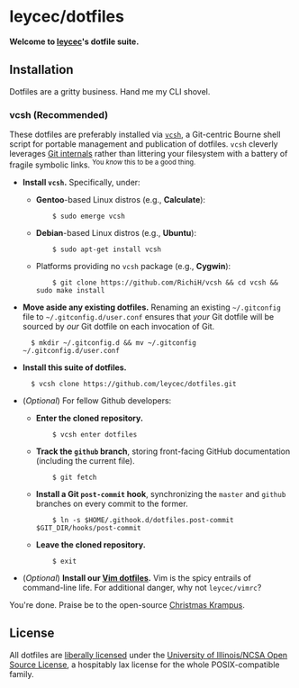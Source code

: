 leycec/dotfiles
===========

**Welcome to [leycec](https://github.com/leycec)'s dotfile suite.**

## Installation
<a name="installation"></a>

Dotfiles are a gritty business. Hand me my CLI shovel.

### vcsh (Recommended)

These dotfiles are preferably installed via [`vcsh`](https://github.com/RichiH/vcsh), a Git-centric Bourne shell script for portable management and publication of dotfiles. `vcsh` cleverly leverages [Git internals](http://git-scm.com/book/en/v2/Git-Internals-Environment-Variables) rather than littering your filesystem with a battery of fragile symbolic links. <sup>You _know_ this to be a good thing.</sup>

* **Install `vcsh`.** Specifically, under:
  * **Gentoo**-based Linux distros (e.g., **Calculate**):

            $ sudo emerge vcsh

  * **Debian**-based Linux distros (e.g., **Ubuntu**):

            $ sudo apt-get install vcsh

  * Platforms providing no `vcsh` package (e.g., **Cygwin**):

            $ git clone https://github.com/RichiH/vcsh && cd vcsh && sudo make install

* **Move aside any existing dotfiles.** Renaming an existing `~/.gitconfig` file to `~/.gitconfig.d/user.conf` ensures that _your_ Git dotfile will be sourced by _our_ Git dotfile on each invocation of Git.

        $ mkdir ~/.gitconfig.d && mv ~/.gitconfig ~/.gitconfig.d/user.conf

* **Install this suite of dotfiles.**

        $ vcsh clone https://github.com/leycec/dotfiles.git

* (_Optional_) For fellow Github developers:
  * **Enter the cloned repository.**

            $ vcsh enter dotfiles

  * **Track the `github` branch**, storing front-facing GitHub documentation (including the current file).

            $ git fetch

  * **Install a Git `post-commit` hook**, synchronizing the `master` and `github` branches on every commit to the former. 

            $ ln -s $HOME/.githook.d/dotfiles.post-commit $GIT_DIR/hooks/post-commit

  * **Leave the cloned repository.**

            $ exit

* (_Optional_) **Install our [Vim dotfiles](https://github.com/leycec/vimrc).** Vim is the spicy entrails of command-line life. For additional danger, why not `leycec/vimrc`?

You're done. Praise be to the open-source [Christmas Krampus](https://imgur.com/MpVkPJ5).

## License

All dotfiles are [liberally licensed](https://github.com/leycec/dotfiles/blob/github/LICENSE) under the [University of Illinois/NCSA Open Source License](https://en.wikipedia.org/wiki/University_of_Illinois/NCSA_Open_Source_License),
a hospitably lax license for the whole POSIX-compatible family.
